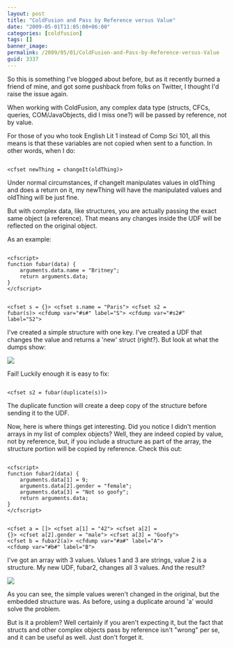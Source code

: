 ```yaml
---
layout: post
title: "ColdFusion and Pass by Reference versus Value"
date: "2009-05-01T11:05:00+06:00"
categories: [coldfusion]
tags: []
banner_image: 
permalink: /2009/05/01/ColdFusion-and-Pass-by-Reference-versus-Value
guid: 3337
---
```


So this is something I've blogged about before, but as it recently burned a friend of mine, and got some pushback from folks on Twitter, I thought I'd raise the issue again.

When working with ColdFusion, any complex data type (structs, CFCs, queries, COM/JavaObjects, did I miss one?) will be passed by reference, not by value.

For those of you who took English Lit 1 instead of Comp Sci 101, all this means is that these variables are not copied when sent to a function. In other words, when I do:

<code>
&lt;cfset newThing = changeIt(oldThing)&gt;
</code>

Under normal circumstances, if changeIt manipulates values in oldThing and does a return on it, my newThing will have the manipulated values and oldThing will be just fine.

But with complex data, like structures, you are actually passing the exact same object (a reference). That means any changes inside the UDF will be reflected on the original object.

As an example:

<code>
&lt;cfscript&gt;
function fubar(data) {
	arguments.data.name = "Britney";
	return arguments.data;
}
&lt;/cfscript&gt;

&lt;cfset s = {}&gt;
&lt;cfset s.name = "Paris"&gt;
&lt;cfset s2 = fubar(s)&gt;
&lt;cfdump var="#s#" label="S"&gt;
&lt;cfdump var="#s2#" label="S2"&gt;
</code>

I've created a simple structure with one key. I've created a UDF that changes the value and returns a 'new' struct (right?). But look at what the dumps show:

<img src="https://static.raymondcamden.com/images//Picture 410.png">

Fail! Luckily enough it is easy to fix: 

<code>
&lt;cfset s2 = fubar(duplicate(s))&gt;
</code>

The duplicate function will create a deep copy of the structure before sending it to the UDF. 

Now, here is where things get interesting. Did you notice I didn't mention arrays in my list of complex objects? Well, they are indeed copied by value, not by reference, but, if you include a structure as part of the array, the structure portion will be copied by reference. Check this out:

<code>
&lt;cfscript&gt;
function fubar2(data) {
	arguments.data[1] = 9;
	arguments.data[2].gender = "female";
	arguments.data[3] = "Not so goofy";
	return arguments.data;
}
&lt;/cfscript&gt;

&lt;cfset a = []&gt;
&lt;cfset a[1] = "42"&gt;
&lt;cfset a[2] = {}&gt;
&lt;cfset a[2].gender = "male"&gt;
&lt;cfset a[3] = "Goofy"&gt;
&lt;cfset b = fubar2(a)&gt;
&lt;cfdump var="#a#" label="A"&gt;
&lt;cfdump var="#b#" label="B"&gt;
</code>

I've got an array with 3 values. Values 1 and 3 are strings, value 2 is a structure. My new UDF, fubar2, changes all 3 values. And the result?

<img src="https://static.raymondcamden.com/images/cfjedi//Picture 53.png">

As you can see, the simple values weren't changed in the original, but the embedded structure was. As before, using a duplicate around 'a' would solve the problem.

But is it a problem? Well certainly if you aren't expecting it, but the fact that structs and other complex objects pass by reference isn't "wrong" per se, and it can be useful as well. Just don't forget it.